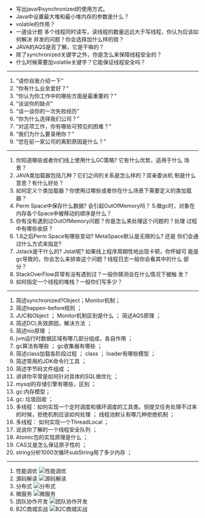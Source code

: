 + 写出java中synchronized的使用方式。
+ Java中设置最大堆和最小堆内存的参数是什么？
+ volatile的作用？
+ 一道设计题
多个线程同时读写，读线程的数量远远⼤于写线程，你认为应该如何解决 并发的问题？你会选择加什么样的锁？
+ JAVA的AQS是否了解，它是⼲嘛的？
+ 除了synchronized关键字之外，你是怎么来保障线程安全的？
+ 什么时候需要加volatile关键字？它能保证线程安全吗？

---


1. “请你自我介绍一下”
2. “你有什么业余爱好？”
3. “你认为你工作中的哪些方面是最重要的？”
4. “谈谈你的缺点”
5. “谈一谈你的一次失败经历”
6. “你为什么选择我们公司？”
7. “对这项工作，你有哪些可预见的困难？”
8. “我们为什么要录用你？”
9. “您在前一家公司的离职原因是什么？”

---

1. 你知道哪些或者你们线上使用什么GC策略? 它有什么优势，适用于什么 场景？
2. JAVA类加载器包括几种？它们之间的关系是怎么样的？双亲委派机 制是什么意思？有什么好处？
3. 如何定义个类加载器？你使用过哪些或者你在什么场景下需要定义的类加载器？
4. Perm Space中保存什么数据? 会引起OutOfMemory吗？ 5.做gc时，对象在内存各个Space中被移动的顺序是什么？
6. 你有没有遇到过OutOfMemory问题？你是怎么来处理这个问题的？处理 过程中有哪些收获？
7. 1.8之后Perm Space有哪些变动? MetaSpace默认是⽆限的么? 还是 你们会通过什么⽅式来指定?
8. Jstack是⼲什么的? Jstat呢? 如果线上程序周期性地出现卡顿，你怀疑可 能是gc导致的，你会怎么来排查这个问题？线程日志一般你会看其中的什么 部分？
9. StackOverFlow异常有没有遇到过？一般你猜测会在什么情况下被触 发？
10. 如何指定一个线程的堆栈？一般你们写多少？

---
1. 简述synchronized?Object；Monitor机制；
2. 简述happen-before规则 ；
3. JUC和Object ； Monitor机制区别是什么 ； 简述AQS原理 ；
4. 简述DCL失效原因，解决方法 ；
5. 简述nio原理 ；
6. jvm运行时数据区域有哪几部分组成，各自作用 ；
7. gc算法有哪些 ； gc收集器有哪些 ；
8. 简述class加载各阶段过程 ； class ； loader有哪些模型 ；
9. 简述常用的JDK命令行工具 ；
10. 简述字节码文件组成 ；
11. 讲讲你平常是如何针对具体的SQL做优化 ；
12. mysql的存储引擎有哪些，区别 ；
13. gc:内存模型；
14. gc: 垃圾回收 ；
15. 多线程：如何实现一个定时调度和循环调度的工具类。但提交任务处理不过来的时候，拒绝机制应该如何处理 ； 线程池默认有哪几种拒绝机制 ；
16. 多线程： 如何实现一个ThreadLocal ；
17. 说说你了解的一个线程安全队列 ；
18. Atomic包的实现原理是什么 ；
19. CAS又是怎么保证原子性的 ；
20. string分析1000次循环subString用了多少内存 ；

---
1. 性能调优
![性能调优](./性能调优.jpg)
2. 源码解读
![源码解读](./源码解读.jpg)
3. 分布式
![分布式](./分布式.jpg)
4. 微服务
![微服务](./微服务.jpg)
5. 团队协作开发
![团队协作开发](./团队协作开发.jpg)
6. B2C商城实战
![B2C商城实战](./B2C商城实战.jpg)
